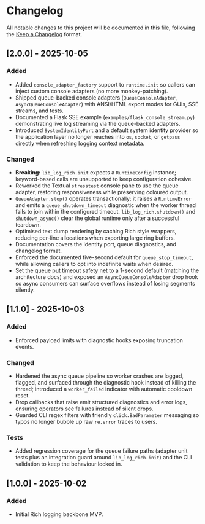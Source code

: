 # Changelog

All notable changes to this project will be documented in this file, following the [Keep a Changelog](https://keepachangelog.com/en/1.1.0/) format.

## [2.0.0] - 2025-10-05

### Added
- Added `console_adapter_factory` support to `runtime.init` so callers can inject custom console adapters (no more monkey-patching).
- Shipped queue-backed console adapters (`QueueConsoleAdapter`, `AsyncQueueConsoleAdapter`) with ANSI/HTML export modes for GUIs, SSE streams, and tests.
- Documented a Flask SSE example (`examples/flask_console_stream.py`) demonstrating live log streaming via the queue-backed adapters.
- Introduced `SystemIdentityPort` and a default system identity provider so the application layer no longer reaches into `os`, `socket`, or `getpass` directly when refreshing logging context metadata.

### Changed
- **Breaking:** `lib_log_rich.init` expects a `RuntimeConfig` instance; keyword-based calls are unsupported to keep configuration cohesive.
- Reworked the Textual `stresstest` console pane to use the queue adapter, restoring responsiveness while preserving coloured output.
- `QueueAdapter.stop()` operates transactionally: it raises a `RuntimeError` and emits a `queue_shutdown_timeout` diagnostic when the worker thread fails to join within the configured timeout. `lib_log_rich.shutdown()` and `shutdown_async()` clear the global runtime only after a successful teardown.
- Optimised text dump rendering by caching Rich style wrappers, reducing per-line allocations when exporting large ring buffers.
- Documentation covers the identity port, queue diagnostics, and changelog format.
- Enforced the documented five-second default for `queue_stop_timeout`, while allowing callers to opt into indefinite waits when desired.
- Set the queue put timeout safety net to a 1-second default (matching the architecture docs) and exposed an `AsyncQueueConsoleAdapter` drop hook so async consumers can surface overflows instead of losing segments silently.

## [1.1.0] - 2025-10-03

### Added
- Enforced payload limits with diagnostic hooks exposing truncation events.

### Changed
- Hardened the async queue pipeline so worker crashes are logged, flagged, and surfaced through the diagnostic hook instead of killing the thread; introduced a `worker_failed` indicator with automatic cooldown reset.
- Drop callbacks that raise emit structured diagnostics and error logs, ensuring operators see failures instead of silent drops.
- Guarded CLI regex filters with friendly `click.BadParameter` messaging so typos no longer bubble up raw `re.error` traces to users.

### Tests
- Added regression coverage for the queue failure paths (adapter unit tests plus an integration guard around `lib_log_rich.init`) and the CLI validation to keep the behaviour locked in.

## [1.0.0] - 2025-10-02

### Added
- Initial Rich logging backbone MVP.
